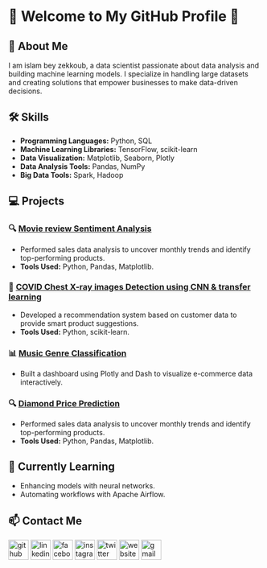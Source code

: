 # 🌟 Welcome to My GitHub Profile 🌟

## 👋 About Me
I am islam bey zekkoub, a data scientist passionate about data analysis and building machine learning models. I specialize in handling large datasets and creating solutions that empower businesses to make data-driven decisions.

## 🛠️ Skills
- **Programming Languages:** Python, SQL
- **Machine Learning Libraries:** TensorFlow, scikit-learn
- **Data Visualization:** Matplotlib, Seaborn, Plotly
- **Data Analysis Tools:** Pandas, NumPy
- **Big Data Tools:** Spark, Hadoop 

## 💻 Projects
### 🔍 [Movie review Sentiment Analysis](https://github.com/your-repo-name)
- Performed sales data analysis to uncover monthly trends and identify top-performing products.
- **Tools Used:** Python, Pandas, Matplotlib.

### 🤖 [COVID Chest X-ray images Detection using CNN & transfer learning](https://github.com/your-repo-name)
- Developed a recommendation system based on customer data to provide smart product suggestions.
- **Tools Used:** Python, scikit-learn.

### 📊 [Music Genre Classification](https://github.com/your-repo-name)
- Built a dashboard using Plotly and Dash to visualize e-commerce data interactively.

### 🔍 [Diamond Price Prediction](https://github.com/your-repo-name)
- Performed sales data analysis to uncover monthly trends and identify top-performing products.
- **Tools Used:** Python, Pandas, Matplotlib.

## 🌱 Currently Learning
- Enhancing models with neural networks.
- Automating workflows with Apache Airflow.

## 📫 Contact Me
[<img src='https://cdn.jsdelivr.net/npm/simple-icons@3.0.1/icons/github.svg' alt='github' height='40'>](https://github.com/https://github.com/islam-bey-zekkoub)  [<img src='https://cdn.jsdelivr.net/npm/simple-icons@3.0.1/icons/linkedin.svg' alt='linkedin' height='40'>](https://www.linkedin.com/in/www.linkedin.com/in/islam-bey-zekkoub-a13a34211/)  [<img src='https://cdn.jsdelivr.net/npm/simple-icons@3.0.1/icons/facebook.svg' alt='facebook' height='40'>](https://www.facebook.com/https://web.facebook.com/beyislem/)  [<img src='https://cdn.jsdelivr.net/npm/simple-icons@3.0.1/icons/instagram.svg' alt='instagram' height='40'>](https://www.instagram.com/https://www.instagram.com/islem_bey//)  [<img src='https://cdn.jsdelivr.net/npm/simple-icons@3.0.1/icons/twitter.svg' alt='twitter' height='40'>](https://twitter.com/https://x.com/IZekkoub)  [<img src='https://cdn.jsdelivr.net/npm/simple-icons@3.0.1/icons/icloud.svg' alt='website' height='40'>](https://islam-bey-zekkoub.github.io/islam-bey-zekkoub/)  [<img src='https://cdn.jsdelivr.net/npm/simple-icons@3.0.1/icons/gmail.svg' alt='gmail' height='40'>](https://mail.google.com/mail/islam.beyzekkoub)  
